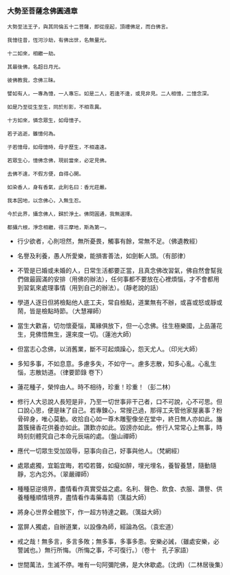 ### 大勢至菩薩念佛圓通章

```
大勢至法王子，與其同倫五十二菩薩，即從座起，頂禮佛足，而白佛言。

我憶往昔，恆河沙劫，有佛出世，名無量光。

十二如來，相繼一劫。

其最後佛，名超日月光。

彼佛教我，念佛三昧。

譬如有人，一專為憶，一人專忘。如是二人，若逢不逢，或見非見。二人相憶，二憶念深。

如是乃至從生至生，同於形影，不相乖異。

十方如來，憐念眾生，如母憶子。

若子逃逝，雖憶何為。

子若憶母，如母憶時，母子歷生，不相違遠。

若眾生心，憶佛念佛，現前當來，必定見佛。

去佛不遠，不假方便，自得心開。

如染香人，身有香氣，此則名曰：香光莊嚴。

我本因地，以念佛心，入無生忍。

今於此界，攝念佛人，歸於淨土。佛問圓通，我無選擇。

都攝六根，淨念相繼，得三摩地，斯為第一。 
```


* 行少欲者，心則坦然，無所憂畏，觸事有餘，常無不足。（佛遺教經）

* 名譽及利養，愚人所愛樂，能損害善法，如劍斬人頭。（有部律）

* 不管是已婚或未婚的人，日常生活都要正當，且真念佛改習氣，佛自然會幫我們做最圓滿的安排（用佛的辦法），任何事都不要放在心裡煩惱，才不會都用到習氣來處理事情（用到自己的辦法）。（靜老說的話）

* 學道人逐日但將檢點他人底工夫，常自檢點，道業無有不辦，或喜或怒或靜或鬧，皆是檢點時節。（大慧襌師）

* 當生大歡喜，切勿懷憂惱，萬緣俱放下，但一心念佛。往生極樂國，上品蓮花生，見佛悟無生，還來度一切。（蓮池大師）

* 但當志心念佛，以消舊業，斷不可起煩躁心，怨天尤人。（印光大師）

* 多知多事，不如息意。多慮多失，不如守一。慮多志散，知多心亂。心亂生惱，志散妨道。（律要節錄 卷下）

* 蓮花種子，榮悴由人。時不相待，珍重！珍重！（彭二林）

* 修行人大忌說人長短是非，乃至一切世事非干己者，口不可說，心不可思。但口說心思，便是昧了自己。若專鍊心，常搜己過，那得工夫管他家屋裏事？粉骨碎身，唯心莫動。收拾自心如一尊木雕聖像坐在堂中，終日無人亦如此。旛蓋簇擁香花供養亦如此。讚歎亦如此。毀謗亦如此。修行人常常心上無事，時時刻刻體究自己本命元辰端的處。（盤山禪師）

* 應代一切眾生受加毀辱，惡事向自己，好事與他人。（梵網經） 

* 處眾處獨，宜韜宜晦，若啞若聾，如癡如醉，埋光埋名，養智養慧，隨動隨靜，忘內忘外。（翠嚴禪師） 

* 種種惡逆境界，盡情看作真實受益之處。名利、聲色、飲食、衣服、讚譽、供養種種順情境界，盡情看作毒藥毒箭（蕅益大師）

* 將身心世界全體放下，作一超方特達之觀。（蕅益大師）

* 當屏人獨處，自辦道業，以設像為師，經論為侶。（袁宏道）

* 戒之哉！無多言，多言多敗；無多事，多事多患。安樂必誡，（雖處安樂，必警誡也。）無行所悔。（所悔之事，不可復行。）（卷十　孔子家語）

* 世間萬法，生滅不停。唯有一句阿彌陀佛，是大休歇處。(沈炳)（二林居後集） 


